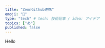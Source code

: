 ```yaml
---
title: "ZennGithub連携"
emoji: "🐷"
type: "tech" # tech: 技術記事 / idea: アイデア
topics: ["あ"]
published: false
---
```

Hello